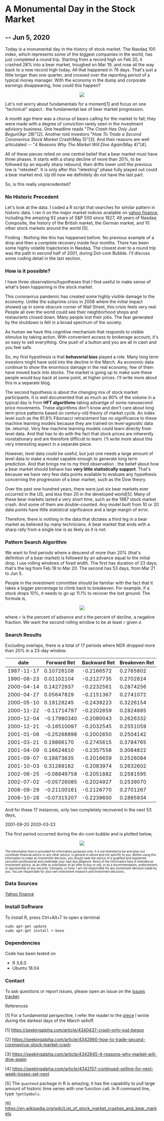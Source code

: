 # A Monumental Day in the Stock Market
## -- Jun 5, 2020

Today is a monumental day in the history of stock market. The Nasdaq 100 index, which represents some of the biggest companies in the world, has just completed a round trip. Starting from a record high on Feb 20, it crashed 28% into a bear market, troughed on Mar 19, and rose all the way back to a new record high today. All that happened in 76 days. That's just a little longer than one quarter, and crossed over the reporting period of a typical money manager. With the economy in the dump and corporate earnings disappearing, how could this happen?

<p align="center"> 
<img src="plots/NDX_jun2020.png">
</p>

Let's not worry about fundamentals for a moment[1] and focus on one "technical" aspect : the fundamental law of bear market progression.

A month ago there was a chorus of bears calling for the market to fall; they were made with a degree of conviction rarely seen in the investment advisory business. One headline reads "_The Crash Has Only Just Begun_(Apr 28)"[2]. Another told investors "_How To Trade a Second Coronavirus Stock Market Crash_(May 5)"[3]. And their reasons are well articulated -- "_4 Reasons Why The Market Will Dive Again_(May 4)"[4]. 

All of these pieces relied on one central belief that a bear market must have three phases. It starts with a sharp decline of more than 20%, to be followed by an equally sharp rebound, then drifts lower until the previous low is "retested". It is only after this "retesting" phase fully played out could a bear market end. Up till now we definitely do not have the last part.

So, is this really unprecedented? 

### No Historic Precedent

Let's look at the data. I coded a R script that searches for similar pattern in historic data. I ran it on the major market indices available on [yahoo finance](https://finance.yahoo.com/), including the amazing 92 years of S&P 500 since 1927, 49 years of Nasdaq Composite, the history of the British market, the German market, and 10 other stock markets around the world [5]. 

Finding : Nothing like this has happened before. No previous example of a drop and then a complete recovery inside four months. There has been some highly volatile trajectories in Nasdaq. The closest ever to a round trip was the path in second half of 2001, during Dot-com Bubble. I'll discuss some coding detail in the last section.

### How is it possible?

I have three observations/hypotheses that I find useful to make sense of what's been happening in the stock market. 

This coronavirus pandemic has created some highly visible damage to the economy. Unlike the subprime crisis in 2008 where the initial impact showed up in some obscure corner of Wall Street, this crisis feels very real. People all over the world could see their neighborhood shops and restaurants closed down. Many people lost their jobs. The fear generated by the shutdown is felt in a broad spectrum of the society. 

As human we have this cognitive mechanism that responds to visible stimulus by taking action. With convenient access to brokerage account, it's so easy to sell everything. One push of a button and you are all in cash and you feel safe. 

So, my first hypothesis is that __behavorial bias__ played a role. Many long term investors might have sold into the decline in the March. As economic data continue to show the enormous damage in the real economy, few of them have moved back into stocks. The market is going up to make sure these people would buy back at some point, at higher prices. I'll write more about this in a separate blog.

The second hypothesis is about the changing mix of stock market participants. It is well documented that as much as 90% of the volume in a typical day is from __HFT algorithms__ taking advantge of some nanosecond price movements. These algorithms don't know and don't care about long term price patterns based on century-old theory of market cycle. An index level such as the 61.8% Fibonacci retracement has no significance to these machine learning models because they are trained on level-agnostic data (ie. returns). Very few machine learning models could learn directly from level data.  And that has to do with the fact that stock prices are inherently nonstationary and are therefore difficult to learn. I'll write more about this very interesting aspect in a separate piece.

However, level data could be useful, but just one needs a large amount of level data to make a model capable enough to generate long term prediction. And that brings me to my third observation : the belief about how a bear market should behave has __very little statistically support__. That's because we have very few data points available to evaluate any hypothesis concerning the progression of a bear market, such as the Dow theory. 

Over the past one hundred years, there were just six bear markets ever occurred in the US, and less than 20 in the developed world[5]. Many of these bear markets lasted a very short time, such as the 1987 stock market crash. And some of them are double-counted. Any model built from 10 or 20 data points have little statistical signficance and a large margin of error. 

Therefore, there is nothing in the data that dictates a third leg in a bear market as believed by many technicians. A bear market that ends with a sharp rally from a single low is as likely as it is not.


### Pattern Search Algorithm
We want to find periods where a descend of more than 20% (that's definition of a bear market) is followed by an advance equal to the initial drop. I use rolling windows of fixed width. The first has duration of 23 days; that's the leg from Feb 19 to Mar 20. The second has 53 days, from Mar 21 to Jun 5. 

People in the investment committee should be familiar with the fact that it takes a bigger percentage to climb back to breakeven. For example, if a stock drops 10%, it needs to go up 11.1% to recover the lost ground. The formula is,

<p align="center"> 
<img src="Img/breakeven_formula1.gif">
</p>

where `r` is the percent of advance and `d` the percent of decline, a negative fraction. We want the second rolling window to be at least `r` given `d`.

### Search Results
Excluding overlaps, there is a total of 17 periods where NDX dropped more than 20% in a 23-day window. 

|    date    |  Forward Ret |  Backward Ret | Breakeven Ret |
| -----------|--------------|---------------|---------------|  
| 1987-11-17 | 0.10726108 | -0.2166572 | 0.2765802 |
| 1990-08-23 | 0.01102104 | -0.2127735 | 0.2702824 |
| 2000-04-14 | 0.14272937 | -0.2232561 | 0.2874256 |
| 2000-04-27 | 0.05647829 | -0.2151367 | 0.2741072 |
| 2000-05-10 | 0.19128245 | -0.2439223 | 0.3226154 | 
| 2000-11-22 | -0.11714797 | -0.2202659 | 0.2824885 |
| 2000-12-04 | -0.17980340 |-0.2080043 | 0.2626332 |
| 2000-12-21 | -0.18510097 |-0.2032545 | 0.2551059 |
| 2001-01-08 | -0.25268898 |-0.2002650 | 0.2504142|
| 2001-03-21 | 0.19866170 |-0.2745615 | 0.3784765|
| 2001-04-09 | 0.16624810 |-0.2357558 |0.3084822|
| 2001-09-07 | 0.18873635 |-0.2016659 |0.2526084|
| 2001-10-03 | 0.31289162 |-0.2083974 |0.2632602|
| 2002-06-25 | -0.08849758 |-0.2051882 |0.2581595|
| 2002-07-02 | -0.05726085 |-0.2024927 |0.2539070|
| 2008-09-29 | -0.21100161 |-0.2126770 |0.2701267|
| 2008-10-28 | -0.07315207 |-0.2239600 |0.2885934|

And for these 17 instances, only two completely recovered in the next 53 days,

2001-09-20
2020-03-23

The first period occurred during the do-com bubble and is plotted below,

<p align="center"> 
<img src="plots/NDX_sep2001.png">
</p>

<sub><sup>The information here is provided for information purposes only. It is not intended to be and does not constitute financial advice or any other advice, is general in nature and not specific to you. Before using this information to make an investment decision, you should seek the advice of a qualified and registered securities professional and undertake your own due diligence. None of the information here is intended as investment advice, as an offer or solicitation of an offer to buy or sell, or as a recommendation, endorsement, or sponsorship of any security, Company, or fund. I am not responsible for any investment decision made by you. You are responsible for your own investment research and investment decisions.</sup></sub>


 
### Data Sources
[Yahoo finance](https://finance.yahoo.com/)

### Install Software
To install R, press Ctrl+Alt+T to open a terminal

    sudo apt-get update 
    sudo apt-get install r-base

### Dependencies
Code has been tested on 
* R 3.6.0
* Ubuntu 18.04 


### Contact
To ask questions or report issues, please open an issue on the [issues tracker](https://github.com/htso/Monumental_Day/issues).


References

[1] For a fundamental perspective, I refer the reader to the [piece](https://github.com/htso/bear_market) I wrote during the darkest days of the March selloff.

[1] https://seekingalpha.com/article/4340437-crash-only-just-begun

[2] https://seekingalpha.com/article/4342960-how-to-trade-second-coronavirus-stock-market-crash

[3] https://seekingalpha.com/article/4342645-4-reasons-why-market-will-dive-again

[4] https://seekingalpha.com/article/4342157-continued-selling-for-next-week-losses-set-next

[5] The `quantmod` package in R is amazing; it has the capability to pull large amount of historic time series with one function call. In R command line, type `?getSymbols`.

[6] https://en.wikipedia.org/wiki/List_of_stock_market_crashes_and_bear_markets



